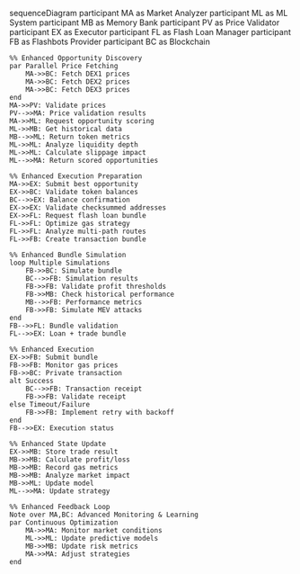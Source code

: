 sequenceDiagram
    participant MA as Market Analyzer
    participant ML as ML System
    participant MB as Memory Bank
    participant PV as Price Validator
    participant EX as Executor
    participant FL as Flash Loan Manager
    participant FB as Flashbots Provider
    participant BC as Blockchain

    %% Enhanced Opportunity Discovery
    par Parallel Price Fetching
        MA->>BC: Fetch DEX1 prices
        MA->>BC: Fetch DEX2 prices
        MA->>BC: Fetch DEX3 prices
    end
    MA->>PV: Validate prices
    PV-->>MA: Price validation results
    MA->>ML: Request opportunity scoring
    ML->>MB: Get historical data
    MB-->>ML: Return token metrics
    ML->>ML: Analyze liquidity depth
    ML->>ML: Calculate slippage impact
    ML-->>MA: Return scored opportunities

    %% Enhanced Execution Preparation
    MA->>EX: Submit best opportunity
    EX->>BC: Validate token balances
    BC-->>EX: Balance confirmation
    EX->>EX: Validate checksummed addresses
    EX->>FL: Request flash loan bundle
    FL->>FL: Optimize gas strategy
    FL->>FL: Analyze multi-path routes
    FL->>FB: Create transaction bundle

    %% Enhanced Bundle Simulation
    loop Multiple Simulations
        FB->>BC: Simulate bundle
        BC-->>FB: Simulation results
        FB->>FB: Validate profit thresholds
        FB->>MB: Check historical performance
        MB-->>FB: Performance metrics
        FB->>FB: Simulate MEV attacks
    end
    FB-->>FL: Bundle validation
    FL-->>EX: Loan + trade bundle

    %% Enhanced Execution
    EX->>FB: Submit bundle
    FB->>FB: Monitor gas prices
    FB->>BC: Private transaction
    alt Success
        BC-->>FB: Transaction receipt
        FB->>FB: Validate receipt
    else Timeout/Failure
        FB->>FB: Implement retry with backoff
    end
    FB-->>EX: Execution status

    %% Enhanced State Update
    EX->>MB: Store trade result
    MB->>MB: Calculate profit/loss
    MB->>MB: Record gas metrics
    MB->>MB: Analyze market impact
    MB->>ML: Update model
    ML-->>MA: Update strategy

    %% Enhanced Feedback Loop
    Note over MA,BC: Advanced Monitoring & Learning
    par Continuous Optimization
        MA->>MA: Monitor market conditions
        ML->>ML: Update predictive models
        MB->>MB: Update risk metrics
        MA->>MA: Adjust strategies
    end